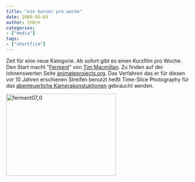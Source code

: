 ```yaml
---
title: "ein kurzer pro woche"
date: 2009-05-03
author: th0rn
categories:
- ["media"]
tags:
- ["shortfilm"]
---
```

Zeit für eine neue Kategorie. Ab sofort gibt es einen Kurzfilm pro Woche.
Den Start macht "<a href="http://www.animateprojects.org/films/by_date/1998_99/ferment" target="_blank">Ferment</a>" von <a href="http://www.timeslicefilms.com/cv.shtml">Tim Macmillan</a>. Zu finden auf der lohnenswerten Seite <a href="http://www.animateprojects.org">animateprojects.org</a>.
Das Verfahren das er für diesen vor 10 Jahren erschienen Streifen benutzt heißt Time-Slice Photography für das <a href="http://www.timeslicefilms.com/cameras.shtml">abenteuerliche Kamerakonstuktionen</a> gebraucht werden.

<a href="http://www.animateprojects.org/films/by_date/1998_99/ferment" target="_blank"><img class="alignnone size-medium wp-image-243" title="ferment07_0" src="https://www.channel23.de/blog/wp-content/uploads/2009/05/ferment07_0-300x224.jpg" alt="ferment07_0" width="300" height="224" /></a>